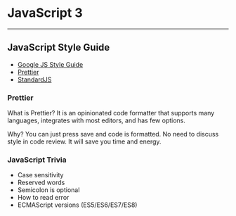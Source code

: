# JavaScript 3

---

## JavaScript Style Guide

- [Google JS Style Guide](https://google.github.io/styleguide/jsguide.html)
- [Prettier](https://prettier.io)
- [StandardJS](https://standardjs.com)

### Prettier

What is Prettier? It is an opinionated code formatter that supports many languages, integrates with most editors, and has few options.

Why? You can just press save and code is formatted. No need to discuss style in code review. It will save you time and energy.

<!-- ESLint, Prettier, Standard -->

### JavaScript Trivia

* Case sensitivity
* Reserved words
* Semicolon is optional
* How to read error
* ECMAScript versions (ES5/ES6/ES7/ES8)

<!-- * Statements, Declarations, Expressions -->
